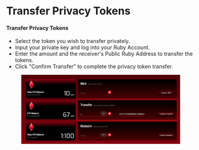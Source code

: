 # Transfer Privacy Tokens

#### Transfer Privacy Tokens <a href="#transfer-privacy-tokens" id="transfer-privacy-tokens"></a>

* Select the token you wish to transfer privately.
* Input your private key and log into your Ruby Account.
* Enter the amount and the receiver's Public Ruby Address to transfer the tokens.
* Click "Confirm Transfer" to complete the privacy token transfer.

<figure><img src="../.gitbook/assets/transfer.png" alt=""><figcaption></figcaption></figure>
